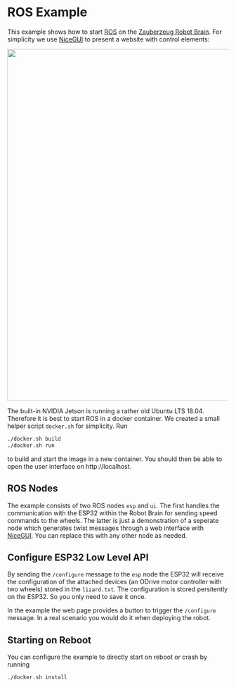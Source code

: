 # ROS Example

This example shows how to start [ROS](https://www.ros.org/) on the [Zauberzeug Robot Brain](https://zauberzeug.com/product-robot-brain.html).
For simplicity we use [NiceGUI](https://nicegui.io/) to present a website with control elements:

<img src="https://raw.githubusercontent.com/zauberzeug/rosys/main/examples/ros/screenshot.png" width="800">

The built-in NVIDIA Jetson is running a rather old Ubuntu LTS 18.04.
Therefore it is best to start ROS in a docker container.
We created a small helper script `docker.sh` for simplicity.
Run

```bash
./docker.sh build
./docker.sh run
```

to build and start the image in a new container.
You should then be able to open the user interface on http://localhost.

## ROS Nodes

The example consists of two ROS nodes `esp` and `ui`.
The first handles the communication with the ESP32 within the Robot Brain for sending speed commands to the wheels.
The latter is just a demonstration of a seperate node which generates twist messages through a web interface with [NiceGUI](https://nicegui.io/).
You can replace this with any other node as needed.

## Configure ESP32 Low Level API

By sending the `/configure` message to the `esp` node the ESP32 will receive the configuration of the attached devices (an ODrive motor controller with two wheels) stored in the `lizard.txt`.
The configuration is stored persitently on the ESP32.
So you only need to save it once.

In the example the web page provides a button to trigger the `/configure` message.
In a real scenario you would do it when deploying the robot.

## Starting on Reboot

You can configure the example to directly start on reboot or crash by running

```bash
./docker.sh install
```
